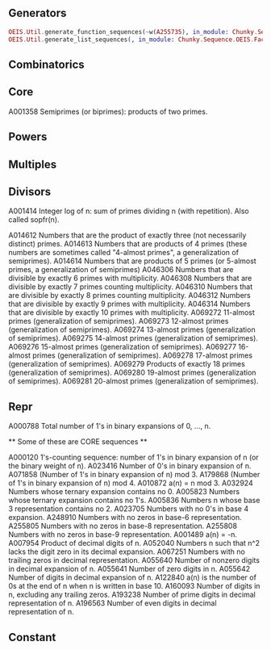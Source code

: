 ## Generators

```elixir 
OEIS.Util.generate_function_sequences(~w(A255735), in_module: Chunky.Sequence.OEIS.Repr)
OEIS.Util.generate_list_sequences(, in_module: Chunky.Sequence.OEIS.Factors)
```

## Combinatorics



## Core


A001358		Semiprimes (or biprimes): products of two primes. 


## Powers


## Multiples


## Divisors


A001414		Integer log of n: sum of primes dividing n (with repetition). Also called sopfr(n).

A014612		Numbers that are the product of exactly three (not necessarily distinct) primes.
A014613		Numbers that are products of 4 primes (these numbers are sometimes called "4-almost primes", a generalization of semiprimes).
A014614		Numbers that are products of 5 primes (or 5-almost primes, a generalization of semiprimes)
A046306		Numbers that are divisible by exactly 6 primes with multiplicity.
A046308		Numbers that are divisible by exactly 7 primes counting multiplicity.
A046310		Numbers that are divisible by exactly 8 primes counting multiplicity.
A046312		Numbers that are divisible by exactly 9 primes with multiplicity.
A046314		Numbers that are divisible by exactly 10 primes with multiplicity.
A069272		11-almost primes (generalization of semiprimes).
A069273		12-almost primes (generalization of semiprimes).
A069274		13-almost primes (generalization of semiprimes).
A069275		14-almost primes (generalization of semiprimes).
A069276		15-almost primes (generalization of semiprimes).
A069277		16-almost primes (generalization of semiprimes).
A069278		17-almost primes (generalization of semiprimes).
A069279		Products of exactly 18 primes (generalization of semiprimes).
A069280		19-almost primes (generalization of semiprimes).
A069281		20-almost primes (generalization of semiprimes).


## Repr




A000788		Total number of 1's in binary expansions of 0, ..., n. 


** Some of these are CORE sequences **

A000120		1's-counting sequence: number of 1's in binary expansion of n (or the binary weight of n). 
A023416		Number of 0's in binary expansion of n.
A071858		(Number of 1's in binary expansion of n) mod 3.
A179868		(Number of 1's in binary expansion of n) mod 4.
A010872		a(n) = n mod 3.
A032924		Numbers whose ternary expansion contains no 0.
A005823		Numbers whose ternary expansion contains no 1's. 
A005836		Numbers n whose base 3 representation contains no 2. 
A023705		Numbers with no 0's in base 4 expansion.
A248910		Numbers with no zeros in base-6 representation.
A255805		Numbers with no zeros in base-8 representation.
A255808		Numbers with no zeros in base-9 representation.
A001489		a(n) = -n.
A007954		Product of decimal digits of n.
A052040		Numbers n such that n^2 lacks the digit zero in its decimal expansion.
A067251		Numbers with no trailing zeros in decimal representation.
A055640		Number of nonzero digits in decimal expansion of n.
A055641		Number of zero digits in n.
A055642		Number of digits in decimal expansion of n.
A122840		a(n) is the number of 0s at the end of n when n is written in base 10.
A160093		Number of digits in n, excluding any trailing zeros.
A193238		Number of prime digits in decimal representation of n.
A196563		Number of even digits in decimal representation of n.


## Constant

